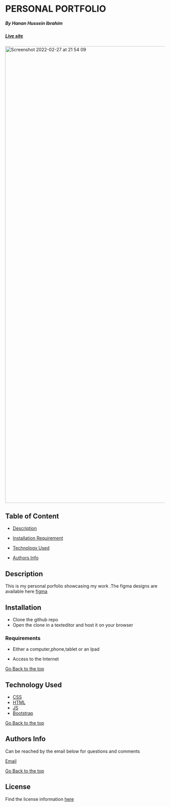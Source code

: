 # PERSONAL PORTFOLIO
##### By Hanan Hussein Ibrahim
##### [Live site](https://hanan-hussein.github.io/MyPortfolio/) 


<img width="1440" alt="Screenshot 2022-02-27 at 21 54 09" src="https://user-images.githubusercontent.com/36597096/155899515-ae892dc6-4e51-4187-8ee8-1a4be627170c.png">



## Table of Content

+ [Description](#description)
+ [Installation Requirement](#Requirements)
+ [Technology Used](#technology-used)

+ [Authors Info](#Authors-Info)


## Description

This is my personal porfolio showcasing my work .The figma designs are available here [figma](https://www.figma.com/file/7atThvOLc6Ln5TkqNCpZSj/My-portfolio?node-id=0%3A1)

## Installation
* Clone the github repo
* Open the clone in a texteditor and host it on your browser

### Requirements

* Either a computer,phone,tablet or an Ipad

* Access to the Internet

[Go Back to the top](#By-Hanan-Hussein-Ibrahim)
## Technology Used
* [CSS](https://developer.mozilla.org/en-US/docs/Web/CSS)
* [HTML](https://developer.mozilla.org/en-US/docs/Glossary/HTML)
* [JS](https://en.wikipedia.org/wiki/JavaScript)
* [Bootstrap](https://getbootstrap.com/)



[Go Back to the top](#By-Hanan-Hussein-Ibrahim)

## Authors Info
Can be reached by the email below for questions and comments 

[Email](hanan.ibrahim@student.moringaschool.com)

[Go Back to the top](#By-Hanan-Hussein-Ibrahim)
## License
Find the license information [here](https://github.com/Hanan-Hussein/MyPortfolio/blob/master/LICENSE) 
